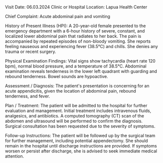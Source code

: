  Visit Date: 06.03.2024
Clinic or Hospital Location: Lapua Health Center

Chief Complaint: Acute abdominal pain and vomiting

History of Present Illness (HPI): A 20-year-old female presented to the emergency department with a 6-hour history of severe, constant, and localized lower abdominal pain that radiates to her back. The pain is accompanied by repeated episodes of non-bloody vomiting. She reports feeling nauseous and experiencing fever (38.5°C) and chills. She denies any trauma or recent surgery.

Physical Examination Findings: Vital signs show tachycardia (heart rate 120 bpm), normal blood pressure, and a temperature of 38.5°C. Abdominal examination reveals tenderness in the lower left quadrant with guarding and rebound tenderness. Bowel sounds are hypoactive.

Assessment / Diagnosis: The patient's presentation is concerning for an acute appendicitis, given the location of abdominal pain, rebound tenderness, and fever.

Plan / Treatment: The patient will be admitted to the hospital for further evaluation and management. Initial treatment includes intravenous fluids, analgesics, and antibiotics. A computed tomography (CT) scan of the abdomen and ultrasound will be performed to confirm the diagnosis. Surgical consultation has been requested due to the severity of symptoms.

Follow-up Instructions: The patient will be followed up by the surgical team for further management, including potential appendectomy. She should remain in the hospital until discharge instructions are provided. If symptoms worsen or persist after discharge, she is advised to seek immediate medical attention.